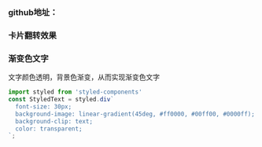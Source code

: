 ### github地址：

### 卡片翻转效果

### 渐变色文字
文字颜色透明，背景色渐变，从而实现渐变色文字

```jsx
import styled from 'styled-components'
const StyledText = styled.div`
  font-size: 30px;
  background-image: linear-gradient(45deg, #ff0000, #00ff00, #0000ff);
  background-clip: text;
  color: transparent;
`;
```